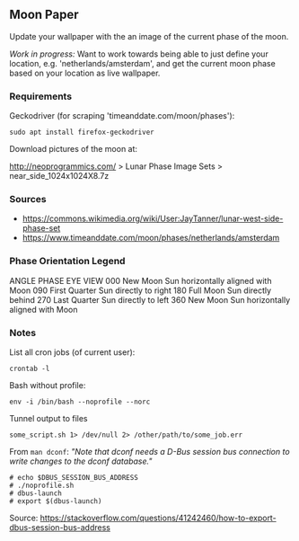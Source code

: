## Moon Paper

Update your wallpaper with the an image of the current phase of the moon.

*Work in progress:*
Want to work towards being able to just define your location, e.g. 'netherlands/amsterdam',
and get the current moon phase based on your location as live wallpaper.

### Requirements

Geckodriver (for scraping 'timeanddate.com/moon/phases'):
```
sudo apt install firefox-geckodriver
```

Download pictures of the moon at:

http://neoprogrammics.com/ > Lunar Phase Image Sets > near_side_1024x1024X8.7z


### Sources

- https://commons.wikimedia.org/wiki/User:JayTanner/lunar-west-side-phase-set
- https://www.timeanddate.com/moon/phases/netherlands/amsterdam


### Phase Orientation Legend

ANGLE    PHASE             EYE VIEW
000      New Moon          Sun horizontally aligned with Moon
090      First Quarter     Sun directly to right
180      Full Moon         Sun directly behind
270      Last Quarter      Sun directly to left
360      New Moon          Sun horizontally aligned with Moon

### Notes

List all cron jobs (of current user):
```
crontab -l
```

Bash without profile:
```
env -i /bin/bash --noprofile --norc
```

Tunnel output to files
```
some_script.sh 1> /dev/null 2> /other/path/to/some_job.err
```

From `man dconf`: _"Note that dconf needs a D-Bus session bus connection to write changes to the dconf database."_
```
# echo $DBUS_SESSION_BUS_ADDRESS
# ./noprofile.sh
# dbus-launch
# export $(dbus-launch)
```
Source: https://stackoverflow.com/questions/41242460/how-to-export-dbus-session-bus-address
